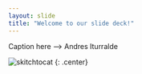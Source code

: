 ```yaml
---
layout: slide
title: "Welcome to our slide deck!"
---
```


Caption here --> Andres Iturralde

![skitchtocat](https://octodex.github.com/images/skitchtocat.png)
{: .center}
